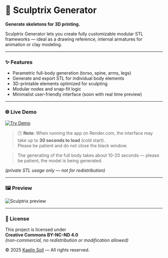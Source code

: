 # 🧍 Sculptrix Generator

**Generate skeletons for 3D printing.**

Sculptrix Generator lets you create fully customizable modular STL frameworks — ideal as a drawing reference, internal armatures for animation or clay modeling.

---

### ✨ Features

- Parametric full-body generation (torso, spine, arms, legs)
- Generate and export STL for individual body elements
- 3D-printable elements optimized for sculpting
- Modular nodes and snap-fit logic
- Minimalist user-friendly interface (soon with real time preview)

---

### 🌐 Live Demo

<p align="left">
  <a href="https://sculptrix.onrender.com" target="_blank">
    <img src="https://img.shields.io/badge/🚀 Try Demo-Click%20Here-blue?style=for-the-badge" alt="Try Demo">
  </a>
</p>

> 🕒 **Note**: When running the app on Render.com, the interface may take up to **30 seconds to load** (cold start).  
> Please be patient and do not close the black window.

> The generating of the full body takes about 10-20 seconds — please be patient, the model is being generated.

*(private STL usage only — not for redistribution)*

---

### 🖼 Preview
![Sculptrix preview](https://kaelinsoll.art/wp-content/uploads/2025/05/sculptrix_screen.jpg)

---

### 📄 License

This project is licensed under  
**Creative Commons BY-NC-ND 4.0**  
*(non-commercial, no redistribution or modification allowed)*

© 2025 [Kaelin Soll](https://kaelinsoll.art) — All rights reserved.
